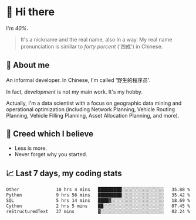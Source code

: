 # 👋 Hi there

I'm *40%*.

> It's a nickname and the real name, also in a way.
> My real name pronunciation is similar to *forty percent* ('四成') in Chinese.

## :speech_balloon: About me

An informal developer. In Chinese, I'm called '野生的程序员'.

In fact, _development_ is not my main work. It's my hobby.

Actually, I'm a data scientist with a focus on geographic data mining and operational optimization (including Network Planning, Vehicle Routing Planning, Vehicle Filling Planning, Asset Allocation Planning, and more).

## :see_no_evil: Creed which I believe

- Less is more.
- Never forget why you started.

## :chart_with_upwards_trend: Last 7 days, my coding stats

<!--START_SECTION:waka-->

```txt
Other              10 hrs 4 mins   █████████░░░░░░░░░░░░░░░░   35.88 %
Python             9 hrs 56 mins   █████████░░░░░░░░░░░░░░░░   35.42 %
SQL                5 hrs 14 mins   ████▓░░░░░░░░░░░░░░░░░░░░   18.69 %
Cython             2 hrs 5 mins    ██░░░░░░░░░░░░░░░░░░░░░░░   07.45 %
reStructuredText   37 mins         ▓░░░░░░░░░░░░░░░░░░░░░░░░   02.24 %
```

<!--END_SECTION:waka-->
